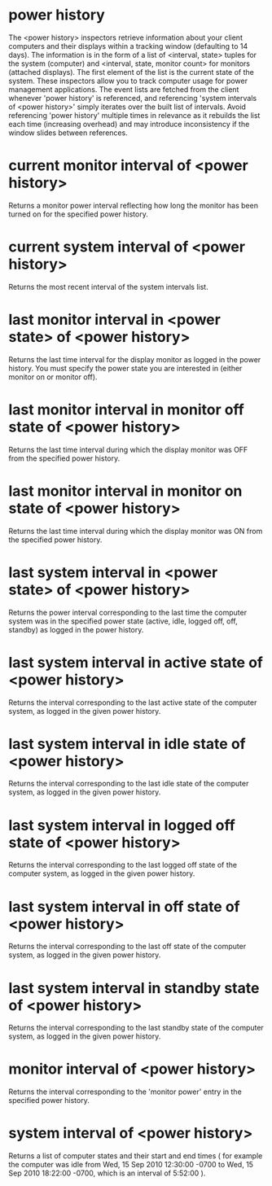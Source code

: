 # power history

The &lt;power history&gt; inspectors retrieve information about your client computers and their displays within a tracking window (defaulting to 14 days). The information is in the form of a list of &lt;interval, state&gt; tuples for the system (computer) and &lt;interval, state, monitor count&gt; for monitors (attached displays). The first element of the list is the current state of the system. These inspectors allow you to track computer usage for power management applications. The event lists are fetched from the client whenever &#39;power history&#39; is referenced, and referencing &#39;system intervals of &lt;power history&gt;&#39; simply iterates over the built list of intervals. Avoid referencing &#39;power history&#39; multiple times in relevance as it rebuilds the list each time (increasing overhead) and may introduce inconsistency if the window slides between references.

# current monitor interval of &lt;power history&gt;

Returns a monitor power interval reflecting how long the monitor has been turned on for the specified power history.

# current system interval of &lt;power history&gt;

Returns the most recent interval of the system intervals list.

# last monitor interval in &lt;power state&gt; of &lt;power history&gt;

Returns the last time interval for the display monitor as logged in the power history. You must specify the power state you are interested in (either monitor on or monitor off).

# last monitor interval in monitor off state of &lt;power history&gt;

Returns the last time interval during which the display monitor was OFF from the specified power history.

# last monitor interval in monitor on state of &lt;power history&gt;

Returns the last time interval during which the display monitor was ON from the specified power history.

# last system interval in &lt;power state&gt; of &lt;power history&gt;

Returns the power interval corresponding to the last time the computer system was in the specified power state (active, idle, logged off, off, standby) as logged in the power history.

# last system interval in active state of &lt;power history&gt;

Returns the interval corresponding to the last active state of the computer system, as logged in the given power history.

# last system interval in idle state of &lt;power history&gt;

Returns the interval corresponding to the last idle state of the computer system, as logged in the given power history.

# last system interval in logged off state of &lt;power history&gt;

Returns the interval corresponding to the last logged off state of the computer system, as logged in the given power history.

# last system interval in off state of &lt;power history&gt;

Returns the interval corresponding to the last off state of the computer system, as logged in the given power history.

# last system interval in standby state of &lt;power history&gt;

Returns the interval corresponding to the last standby state of the computer system, as logged in the given power history.

# monitor interval of &lt;power history&gt;

Returns the interval corresponding to the &#39;monitor power&#39; entry in the specified power history.

# system interval of &lt;power history&gt;

Returns a list of computer states and their start and end times ( for example the computer was idle from Wed, 15 Sep 2010 12:30:00 -0700 to Wed, 15 Sep 2010 18:22:00 -0700, which is an interval of 5:52:00   ).
